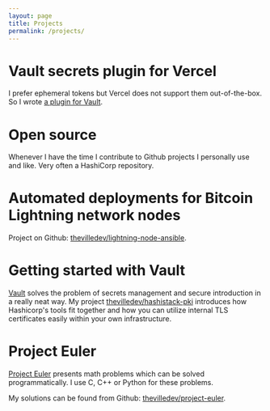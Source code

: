 ```yaml
---
layout: page
title: Projects
permalink: /projects/
---
```


# Vault secrets plugin for Vercel

I prefer ephemeral tokens but Vercel does not support them out-of-the-box. So I wrote [a plugin for Vault](https://github.com/thevilledev/vault-plugin-secrets-vercel).

# Open source

Whenever I have the time I contribute to Github projects I personally use and like. Very often a HashiCorp repository.

# Automated deployments for Bitcoin Lightning network nodes

Project on Github: [thevilledev/lightning-node-ansible](https://github.com/thevilledev/lightning-node-ansible).

# Getting started with Vault

[Vault](https://vaultproject.io) solves the problem of secrets management and secure introduction in
a really neat way. My project [thevilledev/hashistack-pki](https://github.com/thevilledev/hashistack-pki)
introduces how Hashicorp's tools fit together and how you can utilize internal TLS certificates
easily within your own infrastructure.

# Project Euler

[Project Euler](http://projecteuler.net/) presents math problems which can be solved programmatically. I use C, C++ or Python for these problems.

My solutions can be found from Github: [thevilledev/project-euler](https://github.com/thevilledev/project-euler).
